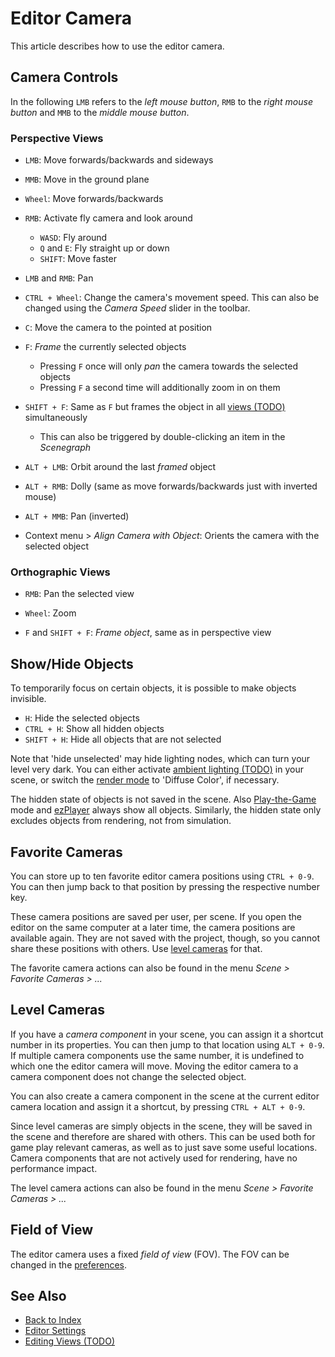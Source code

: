 # Editor Camera

This article describes how to use the editor camera.

## Camera Controls

In the following `LMB` refers to the *left mouse button*, `RMB` to the *right mouse button* and `MMB` to the *middle mouse button*.

### Perspective Views

* `LMB`: Move forwards/backwards and sideways

* `MMB`: Move in the ground plane

* `Wheel`: Move forwards/backwards

* `RMB`: Activate fly camera and look around
  * `WASD`: Fly around
  * `Q` and `E`: Fly straight up or down
  * `SHIFT`: Move faster

* `LMB` and `RMB`: Pan

* `CTRL + Wheel`: Change the camera's movement speed. This can also be changed using the *Camera Speed* slider in the toolbar.

* `C`: Move the camera to the pointed at position

* `F`: *Frame* the currently selected objects
  * Pressing `F` once will only *pan* the camera towards the selected objects
  * Pressing `F` a second time will additionally zoom in on them

* `SHIFT + F`: Same as `F` but frames the object in all [views (TODO)](editor-views.md) simultaneously
  * This can also be triggered by double-clicking an item in the *Scenegraph*

* `ALT + LMB`: Orbit around the last *framed* object

* `ALT + RMB`: Dolly (same as move forwards/backwards just with inverted mouse)

* `ALT + MMB`: Pan (inverted)

* Context menu > *Align Camera with Object*: Orients the camera with the selected object

### Orthographic Views

* `RMB`: Pan the selected view

* `Wheel`: Zoom

* `F` and `SHIFT + F`: *Frame object*, same as in perspective view

## Show/Hide Objects

To temporarily focus on certain objects, it is possible to make objects invisible.

* `H`: Hide the selected objects
* `CTRL + H`: Show all hidden objects
* `SHIFT + H`: Hide all objects that are not selected

Note that 'hide unselected' may hide lighting nodes, which can turn your level very dark. You can either activate [ambient lighting (TODO)](../graphics/lighting-overview.md) in your scene, or switch the [render mode](editor-views.md#render-modes) to 'Diffuse Color', if necessary.

The hidden state of objects is not saved in the scene. Also [Play-the-Game](../editor/run-scene.md) mode and [ezPlayer](../tools/player.md) always show all objects. Similarly, the hidden state only excludes objects from rendering, not from simulation.

## Favorite Cameras

You can store up to ten favorite editor camera positions using `CTRL + 0-9`. You can then jump back to that position by pressing the respective number key.

These camera positions are saved per user, per scene. If you open the editor on the same computer at a later time, the camera positions are available again. They are not saved with the project, though, so you cannot share these positions with others. Use [level cameras](#level-cameras) for that.

The favorite camera actions can also be found in the menu *Scene > Favorite Cameras > ...*

## Level Cameras

If you have a *camera component* in your scene, you can assign it a shortcut number in its properties. You can then jump to that location using `ALT + 0-9`. If multiple camera components use the same number, it is undefined to which one the editor camera will move. Moving the editor camera to a camera component does not change the selected object.

You can also create a camera component in the scene at the current editor camera location and assign it a shortcut, by pressing `CTRL + ALT + 0-9`.

Since level cameras are simply objects in the scene, they will be saved in the scene and therefore are shared with others. This can be used both for game play relevant cameras, as well as to just save some useful locations. Camera components that are not actively used for rendering, have no performance impact.

The level camera actions can also be found in the menu *Scene > Favorite Cameras > ...*

## Field of View

The editor camera uses a fixed *field of view* (FOV). The FOV can be changed in the [preferences](../editor/editor-settings.md#preferences).

## See Also

* [Back to Index](../index.md)
* [Editor Settings](../editor/editor-settings.md)
* [Editing Views (TODO)](editor-views.md)

